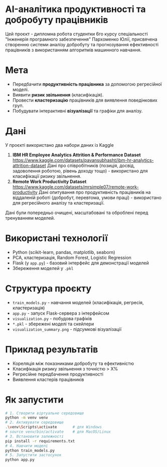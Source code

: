 # AI-аналітика продуктивності та добробуту працівників
Цей проєкт - дипломна робота студентки 6го курсу спеціальності "Інженерія програмного забезпечення" Пархоменко Юлії, присвячена створенню системи аналізу добробуту та прогнозування ефективності працівників з використанням алгоритмів машинного навчання.

# Мета
- Передбачити **продуктивність працівника** за допомогою регресійної моделі.
- Виявити **ризик звільнення** (класифікація).
- Провести **кластеризацію** працівників для виявлення поведінкових груп.
- Побудувати інтерактивні **візуалізації** та графіки для аналізу.

# Дані
У проєкті використано два набори даних із Kaggle
1. **IBM HR Employee Analytics Attrition & Performance Dataset**  
   https://www.kaggle.com/datasets/pavansubhasht/ibm-hr-analytics-attrition-dataset
   Дані про співробітників (позиція, досвід, задоволення роботою, рівень доходу тощо) - використано для класифікації ризику звільнення.
2. **Remote Work Productivity Dataset**  
   https://www.kaggle.com/datasets/mrsimple07/remote-work-productivity
   Дані опитування про продуктивність працівників на віддаленій роботі (добробут, перевтома, умови праці) - використано для регресійного аналізу та кластеризації.

Дані були попередньо очищені, масштабовані та оброблені перед тренуванням моделей.


# Використані технології
- Python (scikit-learn, pandas, matplotlib, seaborn)
- PCA, кластеризація, Random Forest, Logistic Regression
- Flask (у `app.py`) - базовий інтерфейс для демонстрації моделей
- Збереження моделей у `.pkl`

# Структура проєкту
- `train_models.py` - навчання моделей (класифікація, регресія, кластеризація)
- `app.py` - запуск Flask-сервера з інтерфейсом
- `visualization.py` - побудова графіків
- `*.pkl` - збережені моделі та скейлери
- `visualization_summary.png` - підсумкові візуалізації

# Приклад результатів
- Кореляція між показниками добробуту та ефективністю
- Класифікація ризику звільнення з точністю > X%
- Регресійне передбачення продуктивності
- Виявлення кластерів працівників

# Як запустити
```bash
# 1. Створити віртуальне середовище
python -m venv venv
# 2. Активувати середовище
.\venv\Scripts\activate       # для Windows
# source venv/bin/activate    # для MacOS/Linux
# 3. Встановити залежності
pip install -r requirements.txt
# 4. Навчити моделі
python train_models.py
# 5. Запустити застосунок
python app.py
